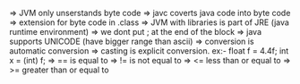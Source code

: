 => JVM only unserstands byte code
=> javc coverts java code into byte code
=> extension for byte code in .class
=> JVM with libraries is part of JRE (java runtime environment)
=> we dont put ; at the end of the block
=> java supports UNICODE (have bigger range than ascii)
=> conversion is automatic conversion
=> casting is explicit conversion. ex:- float f = 4.4f; int x = (int) f;
=> == is equal to
=> != is not equal to
=> <= less than or equal to
=> >= greater than or equal to
